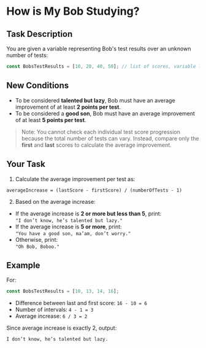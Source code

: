 # How is My Bob Studying?

## Task Description

You are given a variable representing Bob's test results over an unknown number of tests:

```js
const BobsTestResults = [10, 20, 40, 50]; // list of scores, variable length
```

## New Conditions

- To be considered **talented but lazy**, Bob must have an average improvement of at least **2 points per test**.
- To be considered a **good son**, Bob must have an average improvement of at least **5 points per test**.

> Note: You cannot check each individual test score progression because the total number of tests can vary. Instead, compare only the **first** and **last** scores to calculate the average improvement.

## Your Task

1. Calculate the average improvement per test as:

```
averageIncrease = (lastScore - firstScore) / (numberOfTests - 1)
```

2. Based on the average increase:

- If the average increase is **2 or more but less than 5**, print:  
  `"I don’t know, he’s talented but lazy."`
- If the average increase is **5 or more**, print:  
  `"You have a good son, ma’am, don’t worry."`
- Otherwise, print:  
  `"Oh Bob, Boboo."`

## Example

For:

```js
const BobsTestResults = [10, 13, 14, 16];
```

- Difference between last and first score: `16 - 10 = 6`
- Number of intervals: `4 - 1 = 3`
- Average increase: `6 / 3 = 2`

Since average increase is exactly 2, output:

```
I don’t know, he’s talented but lazy.
```

